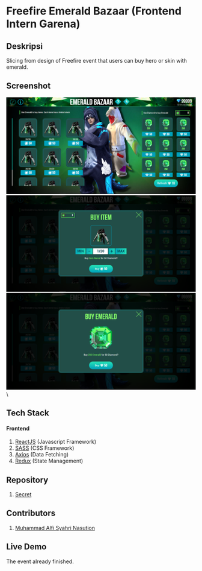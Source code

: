 # Freefire Emerald Bazaar (Frontend Intern Garena)

## Deskripsi
Slicing from design of Freefire event that users can buy hero or skin with emerald.

## Screenshot

![](./home.PNG) \
![](./confirm.PNG) \
![](./buy.PNG) \

## Tech Stack

#### Frontend

1. [ReactJS](https://reactjs.org/) (Javascript Framework)
2. [SASS](https://sass-lang.com/) (CSS Framework)
3. [Axios](https://www.npmjs.com/package/axios) (Data Fetching)
4. [Redux](https://redux.js.org/) (State Management)

## Repository

1. [Secret](#)

## Contributors

1. [Muhammad Alfi Syahri Nasution](https://github.com/alfi2811)

## Live Demo

The event already finished.
